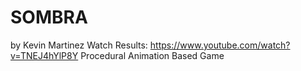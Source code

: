 # SOMBRA
by Kevin Martinez
Watch Results: https://www.youtube.com/watch?v=TNEJ4hYlP8Y
Procedural Animation Based Game
